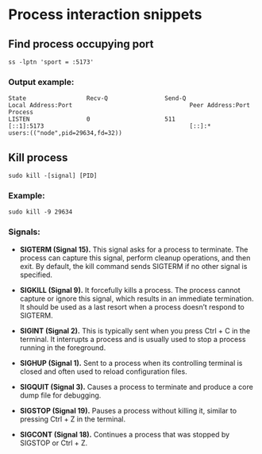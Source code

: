 # Process interaction snippets

## Find process occupying port

```
ss -lptn 'sport = :5173'
```

### Output example:

```
State                 Recv-Q                Send-Q                               Local Address:Port                                 Peer Address:Port                Process                                          
LISTEN                0                     511                                          [::1]:5173                                         [::]:*                    users:(("node",pid=29634,fd=32))
```

## Kill process

```
sudo kill -[signal] [PID]
```

### Example:

```
sudo kill -9 29634
```

### Signals:
- **SIGTERM (Signal 15).** This signal asks for a process to terminate. The process can capture this signal, perform cleanup operations, and then exit. By default, the kill command sends SIGTERM if no other signal is specified.

- **SIGKILL (Signal 9).** It forcefully kills a process. The process cannot capture or ignore this signal, which results in an immediate termination. It should be used as a last resort when a process doesn’t respond to SIGTERM.

- **SIGINT (Signal 2).** This is typically sent when you press Ctrl + C in the terminal. It interrupts a process and is usually used to stop a process running in the foreground.

- **SIGHUP (Signal 1).** Sent to a process when its controlling terminal is closed and often used to reload configuration files.

- **SIGQUIT (Signal 3).** Causes a process to terminate and produce a core dump file for debugging.

- **SIGSTOP (Signal 19).** Pauses a process without killing it, similar to pressing Ctrl + Z in the terminal.

- **SIGCONT (Signal 18).** Continues a process that was stopped by SIGSTOP or Ctrl + Z.